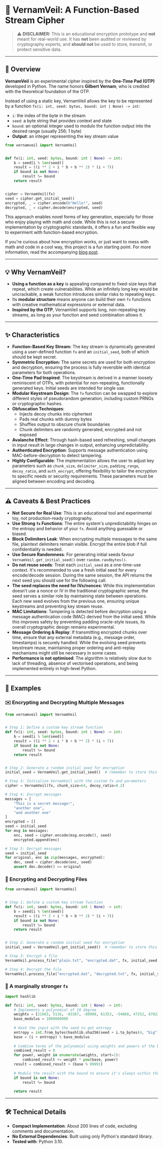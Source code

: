 # 🔐 VernamVeil: A Function-Based Stream Cipher

> ⚠️ **DISCLAIMER:** This is an educational encryption prototype and **not** meant for real-world use. It has **not** been audited or reviewed by cryptography experts, and **should not** be used to store, transmit, or protect sensitive data.

---

## 🔎 Overview

**VernamVeil** is an experimental cipher inspired by the **One-Time Pad (OTP)** developed in Python. The name honors **Gilbert Vernam**, who is credited with the theoretical foundation of the OTP. 

Instead of using a static key, VernamVeil allows the key to be represented by a function `fx(i: int, seed: bytes, bound: int | None) -> int`:
- `i`: the index of the byte in the stream  
- `seed`: a byte string that provides context and state  
- `bound`: an optional integer used to modulo the function output into the desired range (usually 256; 1 byte)
- **Output**: an integer representing the key stream value

```python
from vernamveil import VernamVeil


def fx(i: int, seed: bytes, bound: int | None) -> int:
    b = seed[i % len(seed)]
    result = ((i ** 2 + i * b + b ** 2) * (i + 7))
    if bound is not None:
        result %= bound
    return result


cipher = VernamVeil(fx)
seed = cipher.get_initial_seed()
encrypted, _ = cipher.encode(b"Hello!", seed)
decrypted, _ = cipher.decode(encrypted, seed)
```

This approach enables novel forms of key generation, especially for those who enjoy playing with math and code. While this is not a secure implementation by cryptographic standards, it offers a fun and flexible way to experiment with function-based encryption.

If you're curious about how encryption works, or just want to mess with math and code in a cool way, this project is a fun starting point. For more information, read the accompanying [blog post](https://blog.datumbox.com/vernamveil-a-fresh-take-on-function-based-encryption/).

---

## 💡 Why VernamVeil?

- **Using a function as a key** is appealing compared to fixed-size keys that repeat, which create vulnerabilities. While an infinitely long key would be uncrackable, a weak function introduces similar risks to repeating keys.
- Its **modular structure** means anyone can build their own `fx` functions with creative mathematical expressions or external data.
- **Inspired by the OTP**, VernamVeil supports long, non-repeating key streams, as long as your function and seed combination allows it.

---

## ✨ Characteristics

- **Function-Based Key Stream:** The key stream is dynamically generated using a user-defined function `fx` and an `initial_seed`, both of which should be kept secret.
- **Symmetric Encryption:** The same secrets are used for both encryption and decryption, ensuring the process is fully reversible with identical parameters for both operations.
- **One-Time Pad Inspired**: The keystream is derived in a manner loosely reminiscent of OTPs, with potential for non-repeating, functionally generated keys. Initial seeds are intended for single use.
- **Modular Keystream Design**: The `fx` function can be swapped to explore different styles of pseudorandom generation, including custom PRNGs or cryptographic hashes.
- **Obfuscation Techniques**:
  - Injects decoy chunks into ciphertext
  - Pads real chunks with dummy bytes
  - Shuffles output to obscure chunk boundaries
  - Chunk delimiters are randomly generated, encrypted and not exposed
- **Avalanche Effect**: Through hash-based seed refreshing, small changes in input result in large changes in output, enhancing unpredictability.
- **Authenticated Encryption**: Supports message authentication using MAC-before-decryption to detect tampering.
- **Highly Configurable**: The implementation allows the user to adjust key parameters such as `chunk_size`, `delimiter_size`, `padding_range`, `decoy_ratio`, and `auth_encrypt`, offering flexibility to tailor the encryption to specific needs or security requirements. These parameters must be aligned between encoding and decoding.

---

## ⚠️ Caveats & Best Practices

- **Not Secure for Real Use**: This is an educational tool and experimental toy, not production-ready cryptography.
- **Use Strong `fx` Functions**: The entire system's unpredictability hinges on the entropy and behavior of your `fx`. Avoid anything guessable or biased.
- **Block Delimiters Leak**: When encrypting multiple messages to the same file, plaintext delimiters remain visible. Encrypt the entire blob if full confidentiality is needed.
- **Use Secure Randomness**: For generating initial seeds favour `VernamVeil.get_initial_seed()` over `random.randbytes()`.
- **Do not reuse seeds**: Treat each `initial_seed` as a one-time-use context. It's recommended to use a fresh initial seed for every encode/decode session. During the same session, the API returns the next seed you should use for the following call.
- **The seed replaces the need for IVs/nonces**: While this implementation doesn’t use a nonce or IV in the traditional cryptographic sense, the seed serves a similar role by maintaining state between operations. Each new seed evolves from the previous one, ensuring unique keystreams and preventing key stream reuse.
- **MAC Limitations**: Tampering is detected before decryption using a message authentication code (MAC) derived from the initial seed. While this improves safety by preventing padding oracle-style issues, its overall cryptographic design remains experimental.
- **Message Ordering & Replay**: If transmitting encrypted chunks over time, ensure that any external metadata (e.g., message order, timestamps) is securely handled. While the evolving seed prevents keystream reuse, maintaining proper ordering and anti-replay mechanisms might still be necessary in some cases.
- **Performance is not optimised**: The algorithm is relatively slow due to lack of threading, absence of vectorised operations, and being implemented entirely in high-level Python.

---

## 📝 Examples

### ✉️ Encrypting and Decrypting Multiple Messages

```python
from vernamveil import VernamVeil


# Step 1: Define a custom key stream function
def fx(i: int, seed: bytes, bound: int | None) -> int:
    b = seed[i % len(seed)]
    result = ((i ** 2 + i * b + b ** 2) * (i + 7))
    if bound is not None:
        result %= bound
    return result


# Step 2: Generate a random initial seed for encryption
initial_seed = VernamVeil.get_initial_seed()  # remember to store this securely

# Step 3: Initialise VernamVeil with the custom fx and parameters
cipher = VernamVeil(fx, chunk_size=64, decoy_ratio=0.2)

# Step 4: Encrypt messages
messages = [
    "This is a secret message!",
    "another one",
    "and another one"
]
encrypted = []
seed = initial_seed
for msg in messages:
    enc, seed = cipher.encode(msg.encode(), seed)
    encrypted.append(enc)

# Step 5: Decrypt messages
seed = initial_seed
for original, enc in zip(messages, encrypted):
    dec, seed = cipher.decode(enc, seed)
    assert dec.decode() == original
```

### 📂 Encrypting and Decrypting Files

```python
from vernamveil import VernamVeil


# Step 1: Define a custom key stream function
def fx(i: int, seed: bytes, bound: int | None) -> int:
    b = seed[i % len(seed)]
    result = ((i ** 2 + i * b + b ** 2) * (i + 7))
    if bound is not None:
        result %= bound
    return result


# Step 2: Generate a random initial seed for encryption
initial_seed = VernamVeil.get_initial_seed()  # remember to store this securely

# Step 3: Encrypt a file
VernamVeil.process_file("plain.txt", "encrypted.dat", fx, initial_seed, mode="encode")

# Step 4: Decrypt the file
VernamVeil.process_file("encrypted.dat", "decrypted.txt", fx, initial_seed, mode="decode")
```

### 🧠 A marginally stronger `fx`

```python
import hashlib

def fx(i: int, seed: bytes, bound: int | None) -> int:
    # Implements a polynomial of 10 degree
    weights = [21663, 5116, -83367, -80908, 61353, -54860, 47252, 67022, 41229, 45510]
    base_modulus = 1000000000
    
    # Hash the input with the seed to get entropy
    entropy = int.from_bytes(hashlib.sha256(seed + i.to_bytes(4, "big")).digest(), "big")
    base = (i + entropy) % base_modulus
    
    # Combine terms of the polynomial using weights and powers of the base
    combined_result = 0
    for power, weight in enumerate(weights, start=1):
        combined_result += weight * pow(base, power)
    result = combined_result + (base % 99991)
    
    # Modulo the result with the bound to ensure it's always within the requested range
    if bound is not None:
        result %= bound
    
    return result
```

---

## 🛠️ Technical Details

- **Compact Implementation**: About 200 lines of code, excluding comments and documentation.
- **No External Dependencies**: Built using only Python's standard library.
- **Tested with**: Python 3.10.

